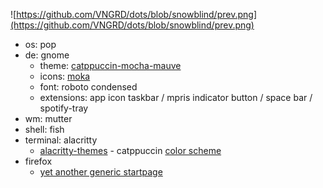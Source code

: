 ![https://github.com/VNGRD/dots/blob/snowblind/prev.png](https://github.com/VNGRD/dots/blob/snowblind/prev.png)

- os: pop
- de: gnome
  - theme: [catppuccin-mocha-mauve](https://github.com/catppuccin/gtk)
  - icons: [moka](https://github.com/snwh/moka-icon-theme)
  - font: roboto condensed
  - extensions: app icon taskbar / mpris indicator button / space bar / spotify-tray
- wm: mutter
- shell: fish
- terminal: alacritty
  - [alacritty-themes](https://github.com/rajasegar/alacritty-themes) - catppuccin [color scheme](https://github.com/catppuccin/alacritty)
- firefox
  - [yet another generic startpage](https://github.com/PrettyCoffee/yet-another-generic-startpage)
